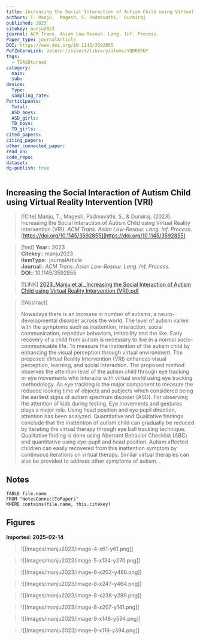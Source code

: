 ```yaml
---
title: Increasing the Social Interaction of Autism Child using Virtual Reality Intervention (VRI)
authors: T. Manju,  Magesh, S. Padmavathi,  Durairaj
published: 2023
citekey: manju2023
journal: ACM Trans. Asian Low-Resour. Lang. Inf. Process.
Paper_type: journalArticle
DOI: https://www.doi.org/10.1145/3592855
PdfZoteroLink: zotero://select/library/items/YQDRB5UY
tags:
  - TSASDtoread
category:
  main: 
  sub: 
device:
  Type: 
  sampling_rate: 
Participants:
  Total: 
  ASD_boys: 
  ASD_girls: 
  TD_boys: 
  TD_girls: 
cited_papers: 
citing_papers: 
other_connected_paper: 
read_on: 
code_repo: 
dataset: 
dg-publish: true
---
```


## Increasing the Social Interaction of Autism Child using Virtual Reality Intervention (VRI)

> [!Cite]
> Manju, T., Magesh, Padmavathi, S., & Durairaj. (2023). Increasing the Social Interaction of Autism Child using Virtual Reality Intervention (VRI). _ACM Trans. Asian Low-Resour. Lang. Inf. Process._ [https://doi.org/10.1145/3592855](https://doi.org/10.1145/3592855)


>[!md]
> **Year**:: 2023   
> **Citekey**:: manju2023  
> **itemType**:: journalArticle  
> **Journal**:: *ACM Trans. Asian Low-Resour. Lang. Inf. Process.*  
> **DOI**:: 10.1145/3592855    

> [!LINK] 
> [2023_Manju et al._Increasing the Social Interaction of Autism Child using Virtual Reality Intervention (VRI).pdf](zotero://select/library/items/9YMRFF85)

> [!Abstract]
>
> Nowadays there is an increase in number of autisms, a neuro-developmental disorder across the world. The level of autism varies with the symptoms such as inattention, interaction, social communication, repetitive behaviors, irritability and the like. Early recovery of a child from autism is necessary to live in a normal socio-communicable life. To measure the inattention of the autism child by enhancing the visual perception through virtual environment. The proposed Virtual Reality Intervention (VRI) enhances visual perception, learning, and social interaction. The proposed method observes the attention level of the autism child through eye tracking or eye movements who interacts with virtual world using eye tracking methodology. As eye tracking is the major component to measure the reduced looking time of objects and subjects which considered being the earliest signs of autism spectrum disorder (ASD). For observing the attention of kids during testing, Eye movements and gestures plays a major role. Using head position and eye pupil direction, attention has been analyzed. Quantitative and Qualitative findings conclude that the inattention of autism child can gradually be reduced by iterating the virtual therapy through eye ball tracking technique. Qualitative finding is done using Aberrant Behavior Checklist (ABC) and quantitative using eye-pupil and head position. Autism affected children can easily recovered from this inattention symptom by continuous iterations on virtual therapy. Similar virtual therapies can also be provided to address other symptoms of autism.
>.
> 


## Notes

```dataview 
TABLE file.name 
FROM "NotesConnectToPapers" 
WHERE contains(file.name, this.citekey)
```


## Figures

**Imported: 2025-02-14**

> ![[Images/manju2023/image-4-x61-y61.png]]

> ![[Images/manju2023/image-5-x134-y270.png]]

> ![[Images/manju2023/image-6-x202-y486.png]]

> ![[Images/manju2023/image-8-x247-y464.png]]

> ![[Images/manju2023/image-8-x238-y289.png]]

> ![[Images/manju2023/image-8-x207-y141.png]]

> ![[Images/manju2023/image-9-x148-y594.png]]

> ![[Images/manju2023/image-9-x118-y394.png]]